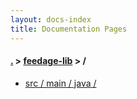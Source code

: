 ```yaml
---
layout: docs-index
title: Documentation Pages
---
```

#### [.](./../index) > [feedage-lib](./index) > **/**

- [src / main / java / ](src/main/java/)

